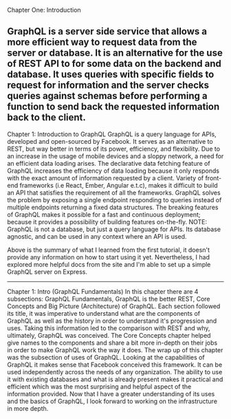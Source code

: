 
Chapter One: Introduction

GraphQL is a server side service that allows a more efficient way to request data from the server or database.
It is an alternative for the use of REST API to for some data on the backend and database.
It uses queries with specific fields to request for information and the server checks queries against schemas before performing a function to send back the requested information back to the client.
----


Chapter 1: Introduction to GraphQL
GraphQL is a query language for APIs, developed and open-sourced by Facebook. It serves as an alternative to REST, but way better in terms of its power, efficiency, and flexibility.
Due to an increase in the usage of mobile devices and a sloppy network, a need for an efficient data loading arises. The declarative data fetching feature of GraphQL increases the efficiency of data loading because it only responds with the exact amount of information requested by a client.
Variety of front-end frameworks (i.e React, Ember, Angular e.t.c), makes it difficult to build an API that satisfies the requirement of all the frameworks. GraphQL solves the problem by exposing a single endpoint responding to queries instead of multiple endpoints returning a fixed data structures.
The breaking features of GraphQL makes it possible for a fast and continuous deployment; because it provides a possibility of building features on-the-fly.
NOTE: GraphQL is not a database, but just a query language for APIs. Its database agnostic, and can be used in any context where an API is used.

Above is the summary of what I learned from the first tutorial, it doesn't provide any information on how to start using it yet. Nevertheless, I had explored more helpful docs from the site and I'm able to set up a simple GraphQL server on Express.

----


Chapter 1: Intro (GraphQL Fundamentals)
In this chapter there are 4 subsections: GraphQL Fundamentals, GraphQL is the better REST, Core Concepts and Big Picture (Architecture) of GraphQL. Each section followed its title, it was imperative to understand what are the components of GraphQL as well as the history in order to understand it's progression and uses. Taking this information led to the comparison with REST and why, ultimately, GraphQL was conceived. The Core Concepts chapter helped give names to the components and share a bit more in-depth on their jobs in order to make GraphQL work the way it does.
The wrap up of this chapter was the subsection of uses of GraphQL. Looking at the capabilities of GraphQL it makes sense that Facebook conceived this framework. It can be used independently across the needs of any organization. The ability to use it with existing databases and what is already present makes it practical and efficient which was the most surprising and helpful aspect of the information provided.
Now that I have a greater understanding of its uses and the basics of GraphQL, I look forward to working on the infrastructure in more depth.
